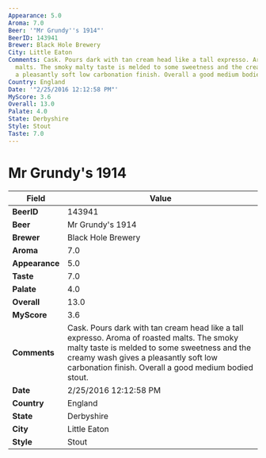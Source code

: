 ```yaml
---
Appearance: 5.0
Aroma: 7.0
Beer: '"Mr Grundy''s 1914"'
BeerID: 143941
Brewer: Black Hole Brewery
City: Little Eaton
Comments: Cask. Pours dark with tan cream head like a tall expresso. Aroma of roasted
  malts. The smoky malty taste is melded to some sweetness and the creamy wash gives
  a pleasantly soft low carbonation finish. Overall a good medium bodied stout.
Country: England
Date: '"2/25/2016 12:12:58 PM"'
MyScore: 3.6
Overall: 13.0
Palate: 4.0
State: Derbyshire
Style: Stout
Taste: 7.0
---
```


# Mr Grundy's 1914

| Field         | Value |
|---------------|-------|
| **BeerID** | 143941 |
| **Beer** | Mr Grundy's 1914 |
| **Brewer** | Black Hole Brewery |
| **Aroma** | 7.0 |
| **Appearance** | 5.0 |
| **Taste** | 7.0 |
| **Palate** | 4.0 |
| **Overall** | 13.0 |
| **MyScore** | 3.6 |
| **Comments** | Cask. Pours dark with tan cream head like a tall expresso. Aroma of roasted malts. The smoky malty taste is melded to some sweetness and the creamy wash gives a pleasantly soft low carbonation finish. Overall a good medium bodied stout. |
| **Date** | 2/25/2016 12:12:58 PM |
| **Country** | England |
| **State** | Derbyshire |
| **City** | Little Eaton |
| **Style** | Stout |

